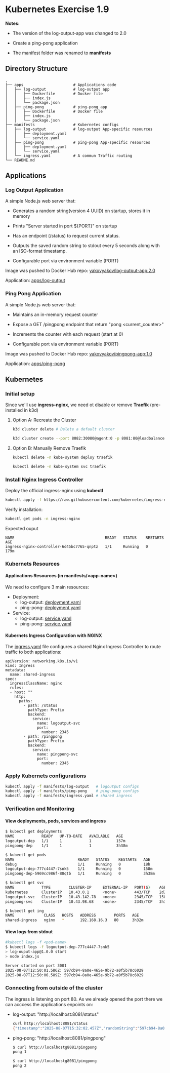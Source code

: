 # Kubernetes Exercise 1.9

**Notes:**

* The version of the log-output-app was changed to 2.0

* Create a ping-pong application

* The manifest folder was renamed to **manifests**

## Directory Structure

  ```tree
  .
  ├── apps                      # Applications code
  │   ├── log-output            # log-output app
  │   │   ├── Dockerfile        # Docker file
  │   │   ├── index.js
  │   │   └── package.json
  │   ├── ping-pong             # ping-pong app
  │   │   ├── Dockerfile        # Docker file
  │   │   ├── index.js
  │   │   └── package.json
  ├── manifests                 # Kubernetes configs
  │   ├── log-output            # log-output App-specific resources
  │   │   ├── deployment.yaml
  │   │   └── service.yaml
  │   ├── ping-pong             # ping-pong App-specific resources
  │   │   ├── deployment.yaml
  │   │   └── service.yaml
  │   └── ingress.yaml          # A commun Traffic routing
  └── README.md
 
  ```

## Applications

### Log Output Application

A simple Node.js web server that:

* Generates a random string(version 4 UUID) on startup, stores it in memory

* Prints "Server started in port ${PORT}" on startup

* Has an endpoint (/status) to request current status.

* Outputs the saved random string to stdout every 5 seconds along with an ISO-format timestamp.

* Configurable port via environment variable (PORT)

Image was pushed to Docker Hub repo: [yakovyakov/log-output-app:2.0](https://hub.docker.com/r/yakovyakov/log-output-app/tags?name=2.0)

Application: [apps/log-output](./apps/log-output/)

### Ping Pong Application

A simple Node.js web server that:

* Maintains an in-memory request counter

* Expose a GET /pingpong endpoint that return "pong <current_counter>"

* Increments the counter with each request (start at 0)

* Configurable port via environment variable (PORT)

Image was pushed to Docker Hub repo: [yakovyakov/pingpong-app:1.0](https://hub.docker.com/r/yakovyakov/pingpong-app/tags?name=1.0)

Application: [apps/ping-pong](./apps/ping-pong/)

## Kubernetes

### Initial setup

Since we'll use **ingress-nginx**, we need ot disable or remove **Traefik** (pre-installed in k3d)

1. Option A: Recreate the Cluster

    ```bash
    k3d cluster delete # Delete a default cluster

    k3d cluster create --port 8082:30080@agent:0 -p 8081:80@loadbalancer --agents 2 --k3s=arg "--disable=traefik@serv:0" # Disable Traefik
    ```

2. Option B: Manually Remove Traefik

    ```bash
    kubectl delete -n kube-system deploy traefik

    kubectl delete -n kube-system svc traefik
    ```

### Install Nginx Ingress Controller

Deploy the official ingress-nginx using **kubectl**

  ```bash
  kubectl apply -f https://raw.githubusercontent.com/kubernetes/ingress-nginx/main/deploy/provider/cloud/deploy.yaml
  ```

Verify installation:

  ```bash
  kubectl get pods -n ingress-nginx
  ```

Expected ouput

  ```text
  NAME                                        READY   STATUS    RESTARTS   AGE
  ingress-nginx-controller-6d45bc7765-qnptz   1/1     Running   0          179m

  ```

### Kubernets Resources

#### Applications Resources (in manifests/\<app-name>)

We need to configure 3 main resources:

* Deployment:
  * log-output:  [deployment.yaml](./manifests/log-output/deployment.yaml)
  * ping-pong: [deployment.yaml](./manifests/ping-pong/deployment.yaml)
* Service:
  * log-output: [service.yaml](./manifests/log-output/service.yaml)
  * ping-pong: [service.yaml](./manifests/ping-pong/service.yaml)

#### Kubernets Ingress Configuration with NGINX

The [ingress.yaml](./manifests/ingress.yaml) file configures a shared Nginx Ingress Controller to route traffic to both applications:

  ```file
  apiVersion: networking.k8s.io/v1
  kind: Ingress
  metadata:
    name: shared-ingress
  spec:
    ingressClassName: nginx
    rules:
    - host: ""
      http:
        paths:
          - path: /status
            pathType: Prefix
            backend:
              service:
                name: logoutput-svc
                port:
                  number: 2345
          - path: /pingpong
            pathType: Prefix
            backend:
              service:
                name: pingpong-svc
                port:
                  number: 2345
  ```

### Apply Kubernets configurations

  ```bash
  kubectl apply -f manifests/log-output   # logoutput configs 
  kubectl apply -f manifests/ping-pong    # ping-pong configs 
  kubectl apply -f manifests/ingress.yaml # shared ingress
  ```

### Verification and Monitoring

#### View deployments, pods, services and ingress

  ```bash
  $ kubectl get deployments
  NAME            READY   UP-TO-DATE   AVAILABLE   AGE
  logoutput-dep   1/1     1            1           157m
  pingpong-dep    1/1     1            1           3h38m

  $ kubectl get pods
  NAME                            READY   STATUS    RESTARTS   AGE
  debug                           1/1     Running   0          18h
  logoutput-dep-777c4447-7snk5    1/1     Running   0          158m
  pingpong-dep-5969cc986f-88qtb   1/1     Running   0          3h38m
  
  $ kubectl get svc
  NAME            TYPE        CLUSTER-IP     EXTERNAL-IP   PORT(S)    AGE
  kubernetes      ClusterIP   10.43.0.1      <none>        443/TCP    2d20h
  logoutput-svc   ClusterIP   10.43.142.78   <none>        2345/TCP   158m
  pingpong-svc    ClusterIP   10.43.98.68    <none>        2345/TCP   3h39m

  $ kubectl get ing
  NAME             CLASS   HOSTS   ADDRESS        PORTS   AGE
  shared-ingress   nginx   *       192.168.16.3   80      3h32m
  ```

#### View logs from stdout

  ```bash
  #kubectl logs -f <pod-name>
  $ kubectl logs -f logoutput-dep-777c4447-7snk5
  > log-ouput-app@1.0.0 start
  > node index.js

  Server started on port 3001
  2025-08-07T12:50:01.586Z: 597cb94-8a0e-465e-9b72-a0f5b78c6029
  2025-08-07T12:50:06.589Z: 597cb94-8a0e-465e-9b72-a0f5b78c6029
  ```

### Connecting from outside of the cluster

The ingress is listening on port 80. As we already opened the port there we can acccess the applications enpoints on:

* log-output: "http\://localhost:8081/status"

  ```bash
  curl http://localhost:8081/status
  {"timestamp":"2025-08-07T15:32:02.457Z","randomString":"597cb94-8a0e-465e-9b72-a0f5b78c6029"}  ```
* ping-pong: "http\://localhost:8081/pingpong"

  ```bash
  $ curl http://localhostg8081/pingpong 
  pong 1

  $ curl http://localhostg8081/pingpong 
  pong 2

  ```
